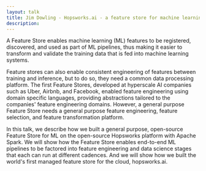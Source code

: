 ```yaml
---
layout: talk
title: Jim Dowling - Hopsworks.ai - a feature store for machine learning
description: 
---
```


A Feature Store enables machine learning (ML) features to be registered, discovered, and used as part of ML pipelines, thus making it easier to transform and validate the training data that is fed into machine learning systems.
 
Feature stores can also enable consistent engineering of features between training and inference, but to do so, they need a common data processing platform. The first Feature Stores, developed at hyperscale AI companies such as Uber, Airbnb, and Facebook, enabled feature engineering using domain specific languages, providing abstractions tailored to the companies' feature engineering domains. However, a general purpose Feature Store needs a general purpose feature engineering, feature selection, and feature transformation platform.

In this talk, we describe how we built a general purpose, open-source Feature Store for ML on the open-source Hopsworks platform with Apache Spark. We will show how the Feature Store enables end-to-end ML pipelines to be factored into feature engineering and data science stages that each can run at different cadences. And we will show how we built the world's first managed feature store for the cloud, hopsworks.ai.
